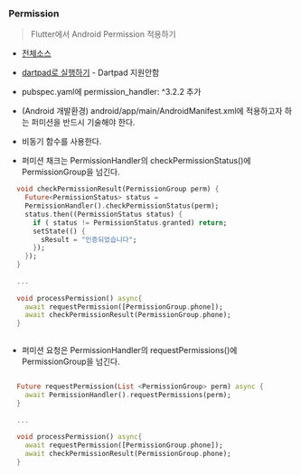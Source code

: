 ### Permission
> Flutter에서 Android Permission 적용하기

- [전체소스](../../lib/advance/PermissionExample.dart)
- [dartpad로 실행하기](#) - Dartpad 지원안함


- pubspec.yaml에 permission_handler: ^3.2.2 추가
- (Android 개발환경) android/app/main/AndroidManifest.xml에 적용하고자 하는 퍼미션을 반드시 기술해야 한다.
- 비동기 함수를 사용한다.
- 퍼미션 채크는 PermissionHandler의 checkPermissionStatus()에 PermissionGroup을 넘긴다.

~~~dart
  void checkPermissionResult(PermissionGroup perm) {
    Future<PermissionStatus> status =
    PermissionHandler().checkPermissionStatus(perm);
    status.then((PermissionStatus status) {
      if ( status != PermissionStatus.granted) return;
      setState(() {
        sResult = "인증되었습니다";
      });
    });
  }
  
  ...
  
  void processPermission() async{
    await requestPermission([PermissionGroup.phone]);
    await checkPermissionResult(PermissionGroup.phone);
  }
    
~~~

- 퍼미션 요청은 PermissionHandler의 requestPermissions()에 PermissionGroup을 넘긴다.

~~~ dart

  Future requestPermission(List <PermissionGroup> perm) async {
    await PermissionHandler().requestPermissions(perm);
  }
  
  ...
  
  void processPermission() async{
    await requestPermission([PermissionGroup.phone]);
    await checkPermissionResult(PermissionGroup.phone);
  }
  
~~~
